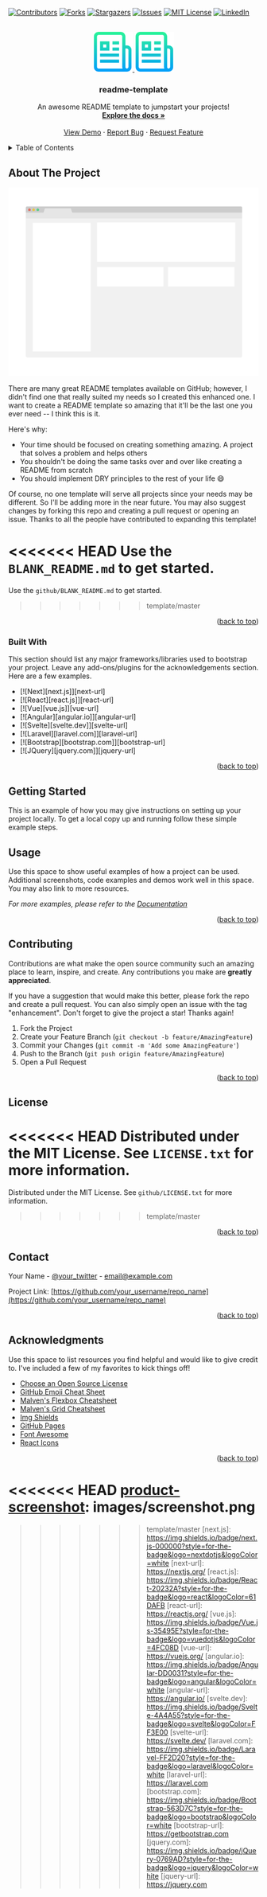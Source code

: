 <!-- Improved compatibility of back to top link: See: https://github.com/thaolaptrinh/readme-template/pull/73 -->

<a name="readme-top"></a>

<!--
*** Thanks for checking out the readme-template. If you have a suggestion
*** that would make this better, please fork the repo and create a pull request
*** or simply open an issue with the tag "enhancement".
*** Don't forget to give the project a star!
*** Thanks again! Now go create something AMAZING! :D
-->

<!-- PROJECT SHIELDS -->
<!--
*** I'm using markdown "reference style" links for readability.
*** Reference links are enclosed in brackets [ ] instead of parentheses ( ).
*** See the bottom of this document for the declaration of the reference variables
*** for contributors-url, forks-url, etc. This is an optional, concise syntax you may use.
*** https://www.markdownguide.org/basic-syntax/#reference-style-links
-->

[![Contributors][contributors-shield]][contributors-url]
[![Forks][forks-shield]][forks-url]
[![Stargazers][stars-shield]][stars-url]
[![Issues][issues-shield]][issues-url]
[![MIT License][license-shield]][license-url]
[![LinkedIn][linkedin-shield]][linkedin-url]

<!-- PROJECT LOGO -->
<br />
<div align="center">
  <a href="https://github.com/thaolaptrinh/readme-template">
    <img src="images/logo.png" alt="Logo" width="80" height="80">
    <img src="github/images/logo.png" alt="Logo" width="80" height="80">
  </a>

  <h3 align="center">readme-template</h3>

  <p align="center">
    An awesome README template to jumpstart your projects!
    <br />
    <a href="https://github.com/thaolaptrinh/readme-template"><strong>Explore the docs »</strong></a>
    <br />
    <br />
    <a href="https://github.com/thaolaptrinh/readme-template">View Demo</a>
    ·
    <a href="https://github.com/thaolaptrinh/readme-template/issues">Report Bug</a>
    ·
    <a href="https://github.com/thaolaptrinh/readme-template/issues">Request Feature</a>
  </p>
</div>

<!-- TABLE OF CONTENTS -->
<details>
  <summary>Table of Contents</summary>
  <ol>
    <li>
      <a href="#about-the-project">About The Project</a>
      <ul>
        <li><a href="#built-with">Built With</a></li>
      </ul>
    </li>
    <li>
      <a href="#getting-started">Getting Started</a>
    </li>
    <li><a href="#usage">Usage</a></li>
    <li><a href="#contributing">Contributing</a></li>
    <li><a href="#license">License</a></li>
    <li><a href="#contact">Contact</a></li>
    <li><a href="#acknowledgments">Acknowledgments</a></li>
  </ol>
</details>

<!-- ABOUT THE PROJECT -->

## About The Project

[![Product Name Screen Shot][product-screenshot]](https://example.com)

There are many great README templates available on GitHub; however, I didn't find one that really suited my needs so I created this enhanced one. I want to create a README template so amazing that it'll be the last one you ever need -- I think this is it.

Here's why:

- Your time should be focused on creating something amazing. A project that solves a problem and helps others
- You shouldn't be doing the same tasks over and over like creating a README from scratch
- You should implement DRY principles to the rest of your life :smile:

Of course, no one template will serve all projects since your needs may be different. So I'll be adding more in the near future. You may also suggest changes by forking this repo and creating a pull request or opening an issue. Thanks to all the people have contributed to expanding this template!

<<<<<<< HEAD
Use the `BLANK_README.md` to get started.
=======
Use the `github/BLANK_README.md` to get started.

> > > > > > > template/master

<p align="right">(<a href="#readme-top">back to top</a>)</p>

### Built With

This section should list any major frameworks/libraries used to bootstrap your project. Leave any add-ons/plugins for the acknowledgements section. Here are a few examples.

- [![Next][next.js]][next-url]
- [![React][react.js]][react-url]
- [![Vue][vue.js]][vue-url]
- [![Angular][angular.io]][angular-url]
- [![Svelte][svelte.dev]][svelte-url]
- [![Laravel][laravel.com]][laravel-url]
- [![Bootstrap][bootstrap.com]][bootstrap-url]
- [![JQuery][jquery.com]][jquery-url]

<p align="right">(<a href="#readme-top">back to top</a>)</p>

<!-- GETTING STARTED -->

## Getting Started

This is an example of how you may give instructions on setting up your project locally.
To get a local copy up and running follow these simple example steps.

<!-- USAGE EXAMPLES -->

## Usage

Use this space to show useful examples of how a project can be used. Additional screenshots, code examples and demos work well in this space. You may also link to more resources.

_For more examples, please refer to the [Documentation](https://example.com)_

<p align="right">(<a href="#readme-top">back to top</a>)</p>

<!-- CONTRIBUTING -->

## Contributing

Contributions are what make the open source community such an amazing place to learn, inspire, and create. Any contributions you make are **greatly appreciated**.

If you have a suggestion that would make this better, please fork the repo and create a pull request. You can also simply open an issue with the tag "enhancement".
Don't forget to give the project a star! Thanks again!

1. Fork the Project
2. Create your Feature Branch (`git checkout -b feature/AmazingFeature`)
3. Commit your Changes (`git commit -m 'Add some AmazingFeature'`)
4. Push to the Branch (`git push origin feature/AmazingFeature`)
5. Open a Pull Request

<p align="right">(<a href="#readme-top">back to top</a>)</p>

<!-- LICENSE -->

## License

<<<<<<< HEAD
Distributed under the MIT License. See `LICENSE.txt` for more information.
=======
Distributed under the MIT License. See `github/LICENSE.txt` for more information.

> > > > > > > template/master

<p align="right">(<a href="#readme-top">back to top</a>)</p>

<!-- CONTACT -->

## Contact

Your Name - [@your_twitter](https://twitter.com/your_username) - email@example.com

Project Link: [https://github.com/your_username/repo_name](https://github.com/your_username/repo_name)

<p align="right">(<a href="#readme-top">back to top</a>)</p>

<!-- ACKNOWLEDGMENTS -->

## Acknowledgments

Use this space to list resources you find helpful and would like to give credit to. I've included a few of my favorites to kick things off!

- [Choose an Open Source License](https://choosealicense.com)
- [GitHub Emoji Cheat Sheet](https://www.webpagefx.com/tools/emoji-cheat-sheet)
- [Malven's Flexbox Cheatsheet](https://flexbox.malven.co/)
- [Malven's Grid Cheatsheet](https://grid.malven.co/)
- [Img Shields](https://shields.io)
- [GitHub Pages](https://pages.github.com)
- [Font Awesome](https://fontawesome.com)
- [React Icons](https://react-icons.github.io/react-icons/search)

<p align="right">(<a href="#readme-top">back to top</a>)</p>

<!-- MARKDOWN LINKS & IMAGES -->
<!-- https://www.markdownguide.org/basic-syntax/#reference-style-links -->

[contributors-shield]: https://img.shields.io/github/contributors/thaolaptrinh/readme-template.svg?style=for-the-badge
[contributors-url]: https://github.com/thaolaptrinh/readme-template/graphs/contributors
[forks-shield]: https://img.shields.io/github/forks/thaolaptrinh/readme-template.svg?style=for-the-badge
[forks-url]: https://github.com/thaolaptrinh/readme-template/network/members
[stars-shield]: https://img.shields.io/github/stars/thaolaptrinh/readme-template.svg?style=for-the-badge
[stars-url]: https://github.com/thaolaptrinh/readme-template/stargazers
[issues-shield]: https://img.shields.io/github/issues/thaolaptrinh/readme-template.svg?style=for-the-badge
[issues-url]: https://github.com/thaolaptrinh/readme-template/issues
[license-shield]: https://img.shields.io/github/license/thaolaptrinh/readme-template.svg?style=for-the-badge
[license-url]: https://github.com/thaolaptrinh/readme-template/blob/master/LICENSE.txt
[linkedin-shield]: https://img.shields.io/badge/-LinkedIn-black.svg?style=for-the-badge&logo=linkedin&colorB=555
[linkedin-url]: https://linkedin.com/in/thaolaptrinh

<<<<<<< HEAD
[product-screenshot]: images/screenshot.png
=======
[product-screenshot]: github/images/screenshot.png

> > > > > > > template/master
> > > > > > > [next.js]: https://img.shields.io/badge/next.js-000000?style=for-the-badge&logo=nextdotjs&logoColor=white
> > > > > > > [next-url]: https://nextjs.org/
> > > > > > > [react.js]: https://img.shields.io/badge/React-20232A?style=for-the-badge&logo=react&logoColor=61DAFB
> > > > > > > [react-url]: https://reactjs.org/
> > > > > > > [vue.js]: https://img.shields.io/badge/Vue.js-35495E?style=for-the-badge&logo=vuedotjs&logoColor=4FC08D
> > > > > > > [vue-url]: https://vuejs.org/
> > > > > > > [angular.io]: https://img.shields.io/badge/Angular-DD0031?style=for-the-badge&logo=angular&logoColor=white
> > > > > > > [angular-url]: https://angular.io/
> > > > > > > [svelte.dev]: https://img.shields.io/badge/Svelte-4A4A55?style=for-the-badge&logo=svelte&logoColor=FF3E00
> > > > > > > [svelte-url]: https://svelte.dev/
> > > > > > > [laravel.com]: https://img.shields.io/badge/Laravel-FF2D20?style=for-the-badge&logo=laravel&logoColor=white
> > > > > > > [laravel-url]: https://laravel.com
> > > > > > > [bootstrap.com]: https://img.shields.io/badge/Bootstrap-563D7C?style=for-the-badge&logo=bootstrap&logoColor=white
> > > > > > > [bootstrap-url]: https://getbootstrap.com
> > > > > > > [jquery.com]: https://img.shields.io/badge/jQuery-0769AD?style=for-the-badge&logo=jquery&logoColor=white
> > > > > > > [jquery-url]: https://jquery.com
